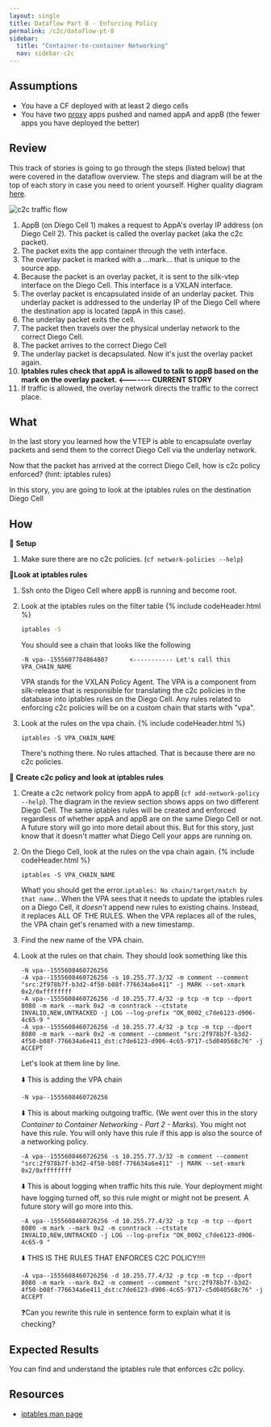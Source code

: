 ```yaml
---
layout: single
title: Dataflow Part 8 - Enforcing Policy
permalink: /c2c/dataflow-pt-8
sidebar:
  title: "Container-to-container Networking"
  nav: sidebar-c2c
---
```


## Assumptions
- You have a CF deployed with at least 2 diego cells
- You have two
  [proxy](https://github.com/cloudfoundry/cf-networking-release/tree/develop/src/example-apps/proxy)
  apps pushed and named appA and appB (the fewer apps you have deployed the
  better)

## Review
This track of stories is going to go through the steps (listed below) that were
covered in the dataflow overview.  The steps and diagram will be at the top of
each story in case you need to orient yourself. Higher quality diagram
[here](https://storage.googleapis.com/cf-networking-onboarding-images/c2c-data-plane.png).

![c2c traffic
flow](https://storage.googleapis.com/cf-networking-onboarding-images/overlay-underlay-silk-network.png)

1. AppB (on Diego Cell 1) makes a request to AppA's overlay IP address (on
   Diego Cell 2). This packet is called the overlay packet (aka the c2c
   packet).
1. The packet exits the app container through the veth interface.
1. The overlay packet is marked with a ...mark... that is unique to the source
   app.
1. Because the packet is an overlay packet, it is sent to the silk-vtep
   interface on the Diego Cell. This interface is a VXLAN interface.
1. The overlay packet is encapsulated inside of an underlay packet. This
   underlay packet is addressed to the underlay IP of the Diego Cell where the
   destination app is located (appA in this case).
1. The underlay packet exits the cell.
1. The packet then travels over the physical underlay network to the correct
   Diego Cell.
1. The packet arrives to the correct Diego Cell
1. The underlay packet is decapsulated. Now it's just the overlay packet again.
1.  **Iptables rules check that appA is allowed to talk to appB based on the
    mark on the overlay packet.   <------- CURRENT STORY**
1. If traffic is allowed, the overlay network directs the traffic to the
   correct place.

## What

In the last story you learned how the VTEP is able to encapsulate overlay
packets and send them to the correct Diego Cell via the underlay network.

Now that the packet has arrived at the correct Diego Cell, how is c2c policy
enforced? (hint: iptables rules)

In this story, you are going to look at the iptables rules on the destination
Diego Cell

## How
🤔 **Setup**
1. Make sure there are no c2c policies. (`cf network-policies --help`)

📝**Look at iptables rules**
1. Ssh onto the Digeo Cell where appB is running and become root.
1. Look at the iptables rules on the filter table
{% include codeHeader.html %}
   ```bash
   iptables -S
   ```
   You should see a chain that looks like the following
   ```
   -N vpa--1555607784864807      <----------- Let's call this VPA_CHAIN_NAME
   ```
   VPA stands for the VXLAN Policy Agent. The VPA is a component from silk-release that is responsible for translating the c2c policies in the database into iptables rules on the Diego Cell.
   Any rules related to enforcing c2c policies will be on a custom chain that starts with "vpa".

1. Look at the rules on the vpa chain.
{% include codeHeader.html %}
   ```
   iptables -S VPA_CHAIN_NAME
   ```
   There's nothing there. No rules attached. That is because there are no c2c policies.

🤔 **Create c2c policy and look at iptables rules**
1. Create a c2c network policy from appA to appB (`cf add-network-policy --help`). The diagram in the review section shows apps on two different Diego Cell. The same iptables rules will be created and enforced regardless of whether appA and appB are on the same Diego Cell or not. A future story will go into more detail about this. But for this story, just know that it doesn't matter what Diego Cell your apps are running on.
1. On the Diego Cell, look at the rules on the vpa chain again.
{% include codeHeader.html %}
   ```
   iptables -S VPA_CHAIN_NAME
   ```
   What! you should get the error.`iptables: No chain/target/match by that name.`.
   When the VPA sees that it needs to update the iptables rules on a Diego Cell, it *doesn't* append new rules to existing chains. Instead, it replaces ALL OF THE RULES. When the VPA replaces all of the rules, the VPA chain get's renamed with a new timestamp.
1. Find the new name of the VPA chain.
1. Look at the rules on that chain.  They should look something like this
   ```
   -N vpa--1555608460726256
   -A vpa--1555608460726256 -s 10.255.77.3/32 -m comment --comment "src:2f978b7f-b3d2-4f50-b08f-776634a6e411" -j MARK --set-xmark 0x2/0xffffffff
   -A vpa--1555608460726256 -d 10.255.77.4/32 -p tcp -m tcp --dport 8080 -m mark --mark 0x2 -m conntrack --ctstate INVALID,NEW,UNTRACKED -j LOG --log-prefix "OK_0002_c7de6123-d906-4c65-9 "
   -A vpa--1555608460726256 -d 10.255.77.4/32 -p tcp -m tcp --dport 8080 -m mark --mark 0x2 -m comment --comment "src:2f978b7f-b3d2-4f50-b08f-776634a6e411_dst:c7de6123-d906-4c65-9717-c5d040568c76" -j ACCEPT
   ```

   Let's look at them line by line.

   ⬇️ This is adding the VPA chain
   ```
   -N vpa--1555608460726256
   ```

   ⬇️ This is about marking outgoing traffic. (We went over this in the story *Container to Container Networking - Part 2 - Marks*). You might not have this rule. You will only have this rule if this app is also the source of a networking policy.
   ```
   -A vpa--1555608460726256 -s 10.255.77.3/32 -m comment --comment "src:2f978b7f-b3d2-4f50-b08f-776634a6e411" -j MARK --set-xmark 0x2/0xffffffff
   ```

   ⬇️ This is about logging when traffic hits this rule. Your deployment might have logging turned off, so this rule might or might not be present. A future story will go more into this.
   ```
   -A vpa--1555608460726256 -d 10.255.77.4/32 -p tcp -m tcp --dport 8080 -m mark --mark 0x2 -m conntrack --ctstate INVALID,NEW,UNTRACKED -j LOG --log-prefix "OK_0002_c7de6123-d906-4c65-9 "
   ```

   ⬇️ THIS IS THE RULES THAT ENFORCES C2C POLICY!!!!
   ```
   -A vpa--1555608460726256 -d 10.255.77.4/32 -p tcp -m tcp --dport 8080 -m mark --mark 0x2 -m comment --comment "src:2f978b7f-b3d2-4f50-b08f-776634a6e411_dst:c7de6123-d906-4c65-9717-c5d040568c76" -j ACCEPT
   ```
   ❓Can you rewrite this rule in sentence form to explain what it is checking?

## Expected Results
You can find and understand the iptables rule that enforces c2c policy.

## Resources
* [iptables man page](http://ipset.netfilter.org/iptables.man.html)

